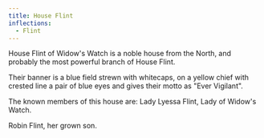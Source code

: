 ```yaml
---
title: House Flint
inflections:
  - Flint
---
```


House Flint of Widow's Watch is a noble house from the North, and probably the most powerful branch of House Flint.

Their banner is a blue field strewn with whitecaps, on a yellow chief with crested line a pair of blue eyes and gives their motto as "Ever Vigilant".

The known members of this house are: Lady Lyessa Flint, Lady of Widow's Watch.

Robin Flint, her grown son.


